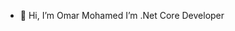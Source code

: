 - 👋 Hi, I’m Omar Mohamed
I’m .Net Core Developer

<!---
Omar-Mohamed00/Omar-Mohamed00 is a ✨ special ✨ repository because its `README.md` (this file) appears on your GitHub profile.
You can click the Preview link to take a look at your changes.
--->
